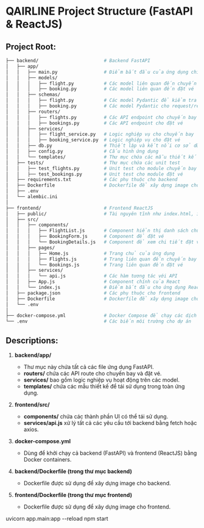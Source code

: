 # QAIRLINE Project Structure (FastAPI & ReactJS)

## Project Root:

```bash
├── backend/                        # Backend FastAPI
│   ├── app/
│   │   ├── main.py                 # Điểm bắt đầu của ứng dụng chính
│   │   ├── models/
│   │   │   ├── flight.py           # Các model liên quan đến chuyến bay
│   │   │   ├── booking.py          # Các model liên quan đến đặt vé
│   │   ├── schemas/
│   │   │   ├── flight.py           # Các model Pydantic để kiểm tra dữ liệu
│   │   │   ├── booking.py          # Các model Pydantic cho request/response
│   │   ├── routers/
│   │   │   ├── flights.py          # Các API endpoint cho chuyến bay
│   │   │   ├── bookings.py         # Các API endpoint cho đặt vé
│   │   ├── services/
│   │   │   ├── flight_service.py   # Logic nghiệp vụ cho chuyến bay
│   │   │   ├── booking_service.py  # Logic nghiệp vụ cho đặt vé
│   │   ├── db.py                   # Thiết lập và kết nối cơ sở dữ liệu
│   │   ├── config.py               # Cấu hình ứng dụng
│   │   └── templates/              # Thư mục chứa các mẫu thiết kế (design patterns) cho ứng dụng
│   ├── tests/                      # Thư mục chứa các unit test
│   │   ├── test_flights.py         # Unit test cho module chuyến bay
│   │   ├── test_bookings.py        # Unit test cho module đặt vé
│   ├── requirements.txt            # Các phụ thuộc cho backend
│   ├── Dockerfile                  # Dockerfile để xây dựng image cho backend
│   ├── .env
│   └── alembic.ini
│
├── frontend/                       # Frontend ReactJS
│   ├── public/                     # Tài nguyên tĩnh như index.html, icons, v.v.
│   ├── src/
│   │   ├── components/
│   │   │   ├── FlightList.js       # Component hiển thị danh sách chuyến bay
│   │   │   ├── BookingForm.js      # Component để đặt vé
│   │   │   └── BookingDetails.js   # Component để xem chi tiết đặt vé
│   │   ├── pages/
│   │   │   ├── Home.js             # Trang chủ của ứng dụng
│   │   │   ├── Flights.js          # Trang liên quan đến chuyến bay
│   │   │   └── Bookings.js         # Trang liên quan đến đặt vé
│   │   ├── services/
│   │   │   └── api.js              # Các hàm tương tác với API
│   │   ├── App.js                  # Component chính của React
│   │   └── index.js                # Điểm bắt đầu cho ứng dụng React
│   ├── package.json                # Các phụ thuộc cho frontend
│   ├── Dockerfile                  # Dockerfile để xây dựng image cho frontend
│   └── .env
│
├── docker-compose.yml              # Docker Compose để chạy các dịch vụ
└── .env                            # Các biến môi trường cho dự án

```

## Descriptions:

1. **backend/app/**

   - Thư mục này chứa tất cả các file ứng dụng FastAPI.
   - **routers/** chứa các API route cho chuyến bay và đặt vé.
   - **services/** bao gồm logic nghiệp vụ hoạt động trên các model.
   - **templates/** chứa các mẫu thiết kế để tái sử dụng trong toàn ứng dụng.

2. **frontend/src/**

   - **components/** chứa các thành phần UI có thể tái sử dụng.
   - **services/api.js** xử lý tất cả các yêu cầu tới backend bằng fetch hoặc axios.

3. **docker-compose.yml**

   - Dùng để khởi chạy cả backend (FastAPI) và frontend (ReactJS) bằng Docker containers.

4. **backend/Dockerfile (trong thư mục backend)**

   - Dockerfile được sử dụng để xây dựng image cho backend.

5. **frontend/Dockerfile (trong thư mục frontend)**
   - Dockerfile được sử dụng để xây dựng image cho frontend.

uvicorn app.main:app --reload
npm start
